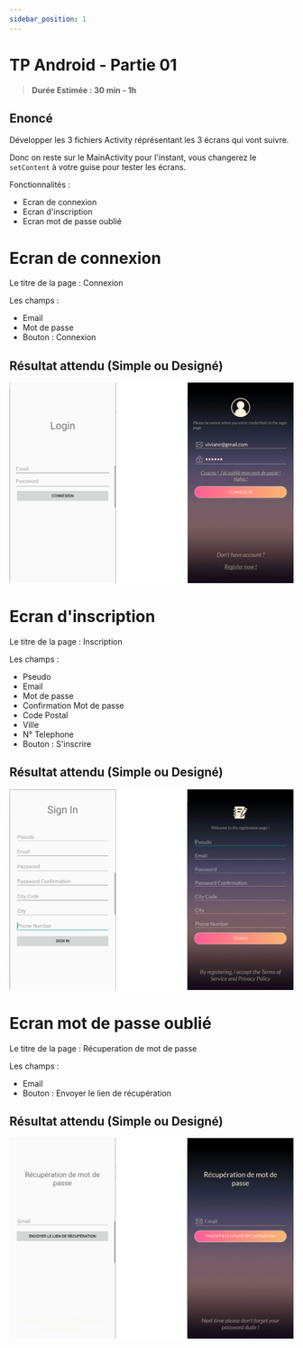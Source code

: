 ```yaml
---
sidebar_position: 1
---
```


# TP Android - Partie 01

> **Durée Estimée : 30 min - 1h**

## Enoncé

Développer les 3 fichiers Activity réprésentant les 3 écrans qui vont suivre.

Donc on reste sur le MainActivity pour l'instant, vous changerez le `setContent` à votre guise pour tester les écrans.

Fonctionnalités :

- Ecran de connexion
- Ecran d'inscription
- Ecran mot de passe oublié

# Ecran de connexion

Le titre de la page : Connexion

Les champs :
- Email
- Mot de passe
- Bouton : Connexion

## Résultat attendu (Simple ou Designé)

![Screenshot](img/tp_1_01.png)

# Ecran d'inscription

Le titre de la page : Inscription

Les champs :
- Pseudo
- Email
- Mot de passe
- Confirmation Mot de passe
- Code Postal
- Ville
- N° Telephone
- Bouton : S'inscrire

## Résultat attendu (Simple ou Designé)

![Screenshot](img/tp_1_02.png)

# Ecran mot de passe oublié

Le titre de la page : Récuperation de mot de passe

Les champs :
- Email
- Bouton : Envoyer le lien de récupération

## Résultat attendu (Simple ou Designé)

![Screenshot](img/tp_1_03.png)